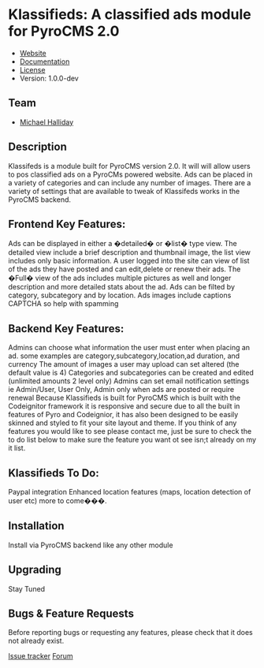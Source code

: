# Klassifieds: A classified ads module for PyroCMS 2.0

* [Website](https://github.com/halledega/Klassifieds/)
* [Documentation](https://github.com/halledega/Klassifieds2)
* [License](http://www.gnu.org/licenses/)
* Version: 1.0.0-dev

## Team

* [Michael Halliday](https://github.com/halledega)

## Description

Klassifeds is a module built for PyroCMS version 2.0.  It will will allow users to pos classified ads on a PyroCMs powered website.
Ads can be placed in a variety of categories and can include any number of images.
There are a variety of settings that are available to tweak of Klassifeds works in the PyroCMS backend.

## Frontend Key Features:

Ads can be displayed in either a �detailed� or �list� type view.  The detailed view include a brief description and thumbnail image, the list view includes only basic information.
A user logged into the site can view of list of the ads they have posted and can edit,delete or renew their ads.
The �Full� view of the ads includes multiple pictures as well and longer description and more detailed stats about the ad.
Ads can be filted by category, subcategory and by location.
Ads images include captions
CAPTCHA so help with spamming

## Backend Key Features:

Admins can choose what information the user must enter when placing an ad.  some examples are category,subcategory,location,ad duration, and currency
The amount of images a user may upload can set altered (the default value is 4)
Categories and subcategories can be created and edited (unlimited amounts 2 level only)
Admins can set email notification settings ie Admin/User, User Only, Admin only when ads are posted or require renewal
Because Klassifieds is built for PyroCMS which is built with the Codeignitor framework it is responsive and secure due to all the built in features of Pyro and Codeignior, it has also been designed to be easily skinned and styled to fit your site layout and theme.  If you think of any features you would like to see please contact me, just be sure to check the to do list below to make sure the feature you want ot see isn;t already on my it list.

## Klassifieds To Do:

Paypal integration
Enhanced location features (maps, location detection of user etc)
more to come���.


## Installation

Install via PyroCMS backend like any other module


## Upgrading

Stay Tuned

## Bugs & Feature Requests

Before reporting bugs or requesting any features, please check that it does not already exist.

[Issue tracker](https://github.com/halledega/Klassifieds/issues)
[Forum](http://www.pyrocms.com/forums)